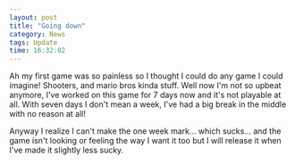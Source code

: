 ```yaml
---
layout: post
title: "Going down"
category: News
tags: Update
time: 16:32:02
---
```

Ah my first game was so painless so I thought I could do any game I could imagine! Shooters, and mario bros kinda stuff. Well now I'm not so upbeat anymore, I've worked on this game for 7 days now and it's not playable at all. With seven days I don't mean a week, I've had a big break in the middle with no reason at all!

Anyway I realize I can't make the one week mark... which sucks... and the game isn't looking or feeling the way I want it too but I will release it when I've made it slightly less sucky.

